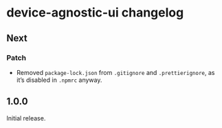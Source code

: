 # device-agnostic-ui changelog

## Next

### Patch

- Removed `package-lock.json` from `.gitignore` and `.prettierignore`, as it’s disabled in `.npmrc` anyway.

## 1.0.0

Initial release.
